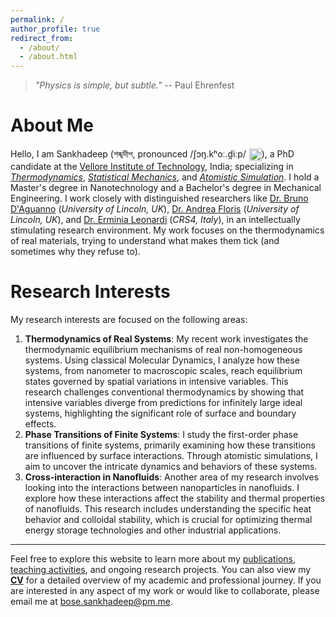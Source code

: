 ```yaml
---
permalink: /
author_profile: true
redirect_from: 
  - /about/
  - /about.html
---
```

> *"Physics is simple, but subtle."* -- Paul Ehrenfest

About Me
======
Hello, I am Sankhadeep (শঙ্খদীপ, pronounced /ʃɔŋ.kʰoː.d̪iːp/<audio id="pronunciation" src="{{ site.baseurl }}/assets/audio/pronunciation.mp3"></audio>
<button onclick="document.getElementById('pronunciation').play()" style="background:none;border:none;padding:0;margin-left:1px;vertical-align:middle;display:inline;">
  <img src="https://upload.wikimedia.org/wikipedia/commons/2/21/Speaker_Icon.svg" alt="Play Pronunciation" style="width:20px;height:20px;border:0;vertical-align:middle;">
</button>), a PhD candidate at the [Vellore Institute of Technology](https://vit.ac.in/), India; specializing in *[Thermodynamics](https://en.wikipedia.org/wiki/Thermodynamics)*, *[Statistical Mechanics](https://en.wikipedia.org/wiki/Statistical_mechanics)*, and *[Atomistic Simulation](http://www.sklogwiki.org/SklogWiki/index.php/Computer_simulation_techniques)*. I hold a Master's degree in Nanotechnology and a Bachelor's degree in Mechanical Engineering. I work closely with distinguished researchers like [Dr. Bruno D'Aguanno](https://sites.google.com/view/brunodaguanno) (*University of Lincoln, UK*), [Dr. Andrea Floris](https://staff.lincoln.ac.uk/afloris) (*University of Lincoln, UK*), and [Dr. Erminia Leonardi](https://www.crs4.it/peopledetails/ermy/leonardi-erminia/) (*CRS4, Italy*), in an intellectually stimulating research environment. My work focuses on the thermodynamics of real materials, trying to understand what makes them tick (and sometimes why they refuse to).

Research Interests
======
My research interests are focused on the following areas:
1. **Thermodynamics of Real Systems**: My recent work investigates the thermodynamic equilibrium mechanisms of real non-homogeneous systems. Using classical Molecular Dynamics, I analyze how these systems, from nanometer to macroscopic scales, reach equilibrium states governed by spatial variations in intensive variables. This research challenges conventional thermodynamics by showing that intensive variables diverge from predictions for infinitely large ideal systems, highlighting the significant role of surface and boundary effects.
1. **Phase Transitions of Finite Systems**: I study the first-order phase transitions of finite systems, primarily examining how these transitions are influenced by surface interactions. Through atomistic simulations, I aim to uncover the intricate dynamics and behaviors of these systems.
1. **Cross-interaction in Nanofluids**: Another area of my research involves looking into the interactions between nanoparticles in nanofluids. I explore how these interactions affect the stability and thermal properties of nanofluids. This research includes understanding the specific heat behavior and colloidal stability, which is crucial for optimizing thermal energy storage technologies and other industrial applications.

------
Feel free to explore this website to learn more about my [publications](/publications/), [teaching activities](/teaching/), and ongoing research projects. You can also view my **[CV](/cv/)** for a detailed overview of my academic and professional journey. If you are interested in any aspect of my work or would like to collaborate, please email me at [bose.sankhadeep@pm.me](mailto:bose.sankhadeep@pm.me).
